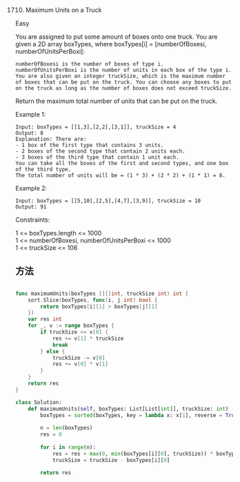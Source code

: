 1710. Maximum Units on a Truck


Easy


You are assigned to put some amount of boxes onto one truck. You are given a 2D array boxTypes, where boxTypes[i] = [numberOfBoxesi, numberOfUnitsPerBoxi]:

```
numberOfBoxesi is the number of boxes of type i.
numberOfUnitsPerBoxi is the number of units in each box of the type i.
You are also given an integer truckSize, which is the maximum number of boxes that can be put on the truck. You can choose any boxes to put on the truck as long as the number of boxes does not exceed truckSize.
```

Return the maximum total number of units that can be put on the truck.

 

Example 1:

```
Input: boxTypes = [[1,3],[2,2],[3,1]], truckSize = 4
Output: 8
Explanation: There are:
- 1 box of the first type that contains 3 units.
- 2 boxes of the second type that contain 2 units each.
- 3 boxes of the third type that contain 1 unit each.
You can take all the boxes of the first and second types, and one box of the third type.
The total number of units will be = (1 * 3) + (2 * 2) + (1 * 1) = 8.
```

Example 2:

```
Input: boxTypes = [[5,10],[2,5],[4,7],[3,9]], truckSize = 10
Output: 91
```
 

Constraints:

1 <= boxTypes.length <= 1000   
1 <= numberOfBoxesi, numberOfUnitsPerBoxi <= 1000   
1 <= truckSize <= 106


## 方法

```go

func maximumUnits(boxTypes [][]int, truckSize int) int {
    sort.Slice(boxTypes, func(i, j int) bool {
        return boxTypes[i][1] > boxTypes[j][1]
    })
    var res int
    for _, v := range boxTypes {
        if truckSize <= v[0] {
            res += v[1] * truckSize
            break
        } else {
            truckSize -= v[0]
            res += v[0] * v[1]
        }
    }
    return res
}
```


```python
class Solution:
    def maximumUnits(self, boxTypes: List[List[int]], truckSize: int) -> int:
        boxTypes = sorted(boxTypes, key = lambda x: x[1], reverse = True)
        
        n = len(boxTypes)
        res = 0      
        
        for i in range(n):
            res = res + max(0, min(boxTypes[i][0], truckSize)) * boxTypes[i][1]
            truckSize = truckSize - boxTypes[i][0]
        
        return res
```